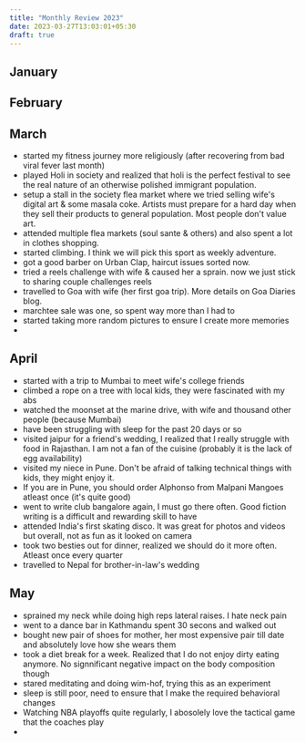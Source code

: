 ```yaml
---
title: "Monthly Review 2023"
date: 2023-03-27T13:03:01+05:30
draft: true
---
```


## January

## February


## March
- started my fitness journey more religiously (after recovering from bad viral fever last month)
- played Holi in society and realized that holi is the perfect festival to see the real nature of an otherwise polished immigrant population.
- setup a stall in the society flea market where we tried selling wife's digital art & some masala coke. Artists must prepare for a hard day when they sell their products to general population. Most people don't value art.
- attended multiple flea markets (soul sante & others) and also spent a lot in clothes shopping.
- started climbing. I think we will pick this sport as weekly adventure.
- got a good barber on Urban Clap, haircut issues sorted now.
- tried a reels challenge with wife & caused her a sprain. now we just stick to sharing couple challenges reels
- travelled to Goa with wife (her first goa trip). More details on Goa Diaries blog.
- marchtee sale was one, so spent way more than I had to
- started taking more random pictures to ensure I create more memories
- 

## April
- started with a trip to Mumbai to meet wife's college friends
- climbed a rope on a tree with local kids, they were fascinated with my abs
- watched the moonset at the marine drive, with wife and thousand other people (because Mumbai)
- have been struggling with sleep for the past 20 days or so
- visited jaipur for a friend's wedding, I realized that I really struggle with food in Rajasthan. I am not a fan of the cuisine (probably it is the lack of egg availability)
- visited my niece in Pune. Don't be afraid of talking technical things with kids, they might enjoy it.
- If you are in Pune, you should order Alphonso from Malpani Mangoes atleast once (it's quite good)
- went to write club bangalore again, I must go there often. Good fiction writing is a difficult and rewarding skill to have
- attended India's first skating disco. It was great for photos and videos but overall, not as fun as it looked on camera
- took two besties out for dinner, realized we should do it more often. Atleast once every quarter
- travelled to Nepal for brother-in-law's wedding

## May 
- sprained my neck while doing high reps lateral raises. I hate neck pain
- went to a dance bar in Kathmandu spent 30 secons and walked out
- bought new pair of shoes for mother, her most expensive pair till date and absolutely love how she wears them
- took a diet break for a week. Realized that I do not enjoy dirty eating anymore. No signnificant negative impact on the body composition though
- stared meditating and doing wim-hof, trying this as an experiment
- sleep is still poor, need to ensure that I make the required behavioral changes
- Watching NBA playoffs quite regularly, I abosolely love the tactical game that the coaches play
- 


